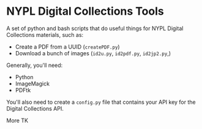 # NYPL Digital Collections Tools

A set of python and bash scripts that do useful things for NYPL Digital Collections materials, such as:
- Create a PDF from a UUID (`createPDF.py`)
- Download a bunch of images (`id2u.py`, `id2pdf.py`, `id2jp2.py`,)

Generally, you'll need: 
- Python
- ImageMagick
- PDFtk

You'll also need to create a `config.py` file that contains your API key for the Digital Collections API.

More TK
